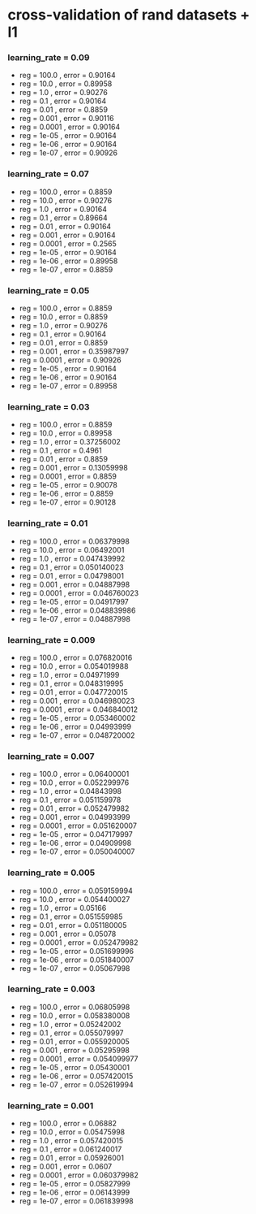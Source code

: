 # cross-validation of rand datasets + l1

### learning_rate = 0.09

* reg = 100.0 , error = 0.90164
* reg = 10.0 , error = 0.89958
* reg = 1.0 , error = 0.90276
* reg = 0.1 , error = 0.90164
* reg = 0.01 , error = 0.8859
* reg = 0.001 , error = 0.90116
* reg = 0.0001 , error = 0.90164
* reg = 1e-05 , error = 0.90164
* reg = 1e-06 , error = 0.90164
* reg = 1e-07 , error = 0.90926

### learning_rate = 0.07

* reg = 100.0 , error = 0.8859
* reg = 10.0 , error = 0.90276
* reg = 1.0 , error = 0.90164
* reg = 0.1 , error = 0.89664
* reg = 0.01 , error = 0.90164
* reg = 0.001 , error = 0.90164
* reg = 0.0001 , error = 0.2565
* reg = 1e-05 , error = 0.90164
* reg = 1e-06 , error = 0.89958
* reg = 1e-07 , error = 0.8859

### learning_rate = 0.05

* reg = 100.0 , error = 0.8859
* reg = 10.0 , error = 0.8859
* reg = 1.0 , error = 0.90276
* reg = 0.1 , error = 0.90164
* reg = 0.01 , error = 0.8859
* reg = 0.001 , error = 0.35987997
* reg = 0.0001 , error = 0.90926
* reg = 1e-05 , error = 0.90164
* reg = 1e-06 , error = 0.90164
* reg = 1e-07 , error = 0.89958

### learning_rate = 0.03

* reg = 100.0 , error = 0.8859
* reg = 10.0 , error = 0.89958
* reg = 1.0 , error = 0.37256002
* reg = 0.1 , error = 0.4961
* reg = 0.01 , error = 0.8859
* reg = 0.001 , error = 0.13059998
* reg = 0.0001 , error = 0.8859
* reg = 1e-05 , error = 0.90078
* reg = 1e-06 , error = 0.8859
* reg = 1e-07 , error = 0.90128

### learning_rate = 0.01

* reg = 100.0 , error = 0.06379998
* reg = 10.0 , error = 0.06492001
* reg = 1.0 , error = 0.047439992
* reg = 0.1 , error = 0.050140023
* reg = 0.01 , error = 0.04798001
* reg = 0.001 , error = 0.04887998
* reg = 0.0001 , error = 0.046760023
* reg = 1e-05 , error = 0.04917997
* reg = 1e-06 , error = 0.048839986
* reg = 1e-07 , error = 0.04887998

### learning_rate = 0.009

* reg = 100.0 , error = 0.076820016
* reg = 10.0 , error = 0.054019988
* reg = 1.0 , error = 0.04971999
* reg = 0.1 , error = 0.048319995
* reg = 0.01 , error = 0.047720015
* reg = 0.001 , error = 0.046980023
* reg = 0.0001 , error = 0.046840012
* reg = 1e-05 , error = 0.053460002
* reg = 1e-06 , error = 0.04993999
* reg = 1e-07 , error = 0.048720002

### learning_rate = 0.007

* reg = 100.0 , error = 0.06400001
* reg = 10.0 , error = 0.052299976
* reg = 1.0 , error = 0.04843998
* reg = 0.1 , error = 0.051159978
* reg = 0.01 , error = 0.052479982
* reg = 0.001 , error = 0.04993999
* reg = 0.0001 , error = 0.051620007
* reg = 1e-05 , error = 0.047179997
* reg = 1e-06 , error = 0.04909998
* reg = 1e-07 , error = 0.050040007

### learning_rate = 0.005

* reg = 100.0 , error = 0.059159994
* reg = 10.0 , error = 0.054400027
* reg = 1.0 , error = 0.05166
* reg = 0.1 , error = 0.051559985
* reg = 0.01 , error = 0.051180005
* reg = 0.001 , error = 0.05078
* reg = 0.0001 , error = 0.052479982
* reg = 1e-05 , error = 0.051699996
* reg = 1e-06 , error = 0.051840007
* reg = 1e-07 , error = 0.05067998

### learning_rate = 0.003

* reg = 100.0 , error = 0.06805998
* reg = 10.0 , error = 0.058380008
* reg = 1.0 , error = 0.05242002
* reg = 0.1 , error = 0.055079997
* reg = 0.01 , error = 0.055920005
* reg = 0.001 , error = 0.05295998
* reg = 0.0001 , error = 0.054099977
* reg = 1e-05 , error = 0.05430001
* reg = 1e-06 , error = 0.057420015
* reg = 1e-07 , error = 0.052619994

### learning_rate = 0.001

* reg = 100.0 , error = 0.06882
* reg = 10.0 , error = 0.05475998
* reg = 1.0 , error = 0.057420015
* reg = 0.1 , error = 0.061240017
* reg = 0.01 , error = 0.05926001
* reg = 0.001 , error = 0.0607
* reg = 0.0001 , error = 0.060379982
* reg = 1e-05 , error = 0.05827999
* reg = 1e-06 , error = 0.06143999
* reg = 1e-07 , error = 0.061839998

